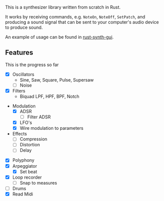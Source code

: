 This is a synthesizer library written from scratch in Rust. 

It works by receiving commands, e.g. `NoteOn`, `NoteOff`, `SetPatch`, 
and producing a sound signal that can be sent to your computer's audio device to produce sound.

An example of usage can be found in [rust-synth-gui](https://github.com/vitobasso/rust-synth-gui).  

## Features
This is the progress so far
- [x] Oscillators
    - Sine, Saw, Square, Pulse, Supersaw
    - [ ] Noise
- [x] Filters
    - Biquad LPF, HPF, BPF, Notch
- Modulation
    - [x] ADSR
        - [ ] Filter ADSR
    - [x] LFO's
    - [x] Wire modulation to parameters
- Effects
    - [ ] Compression
    - [ ] Distortion
    - [ ] Delay
- [x] Polyphony
- [x] Arpeggiator
    - [x] Set beat
- [x] Loop recorder
    - [ ] Snap to measures
- [ ] Drums
- [x] Read Midi
